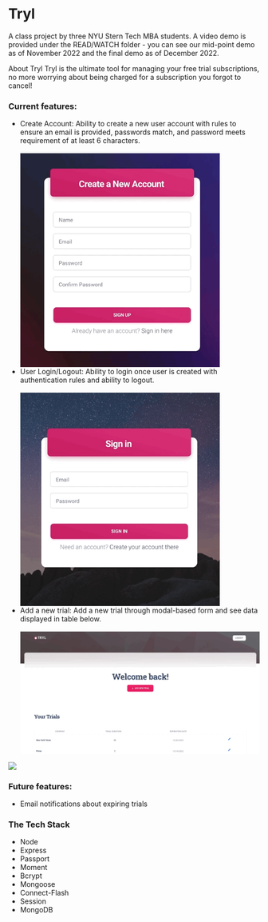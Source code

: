 # Tryl
A class project by three NYU Stern Tech MBA students. A video demo is provided under the READ/WATCH folder - you can see our mid-point demo as of November 2022 and the final demo as of December 2022.

About Tryl
Tryl is the ultimate tool for managing your free trial subscriptions, no more worrying about being charged for a subscription you forgot to cancel! 

<h3>Current features:</h3>
<ul>
<li> Create Account: Ability to create a new user account with rules to ensure an email is provided, passwords match, and password meets requirement of at least 6 characters.</li><br />
 <img src="Demos/usercreation_demo.gif" width="400" align="center">
<li> User Login/Logout: Ability to login once user is created with authentication rules and ability to logout.</li><br />
  <img src="Demos/login_demo.gif" width="400" align="center">
<li> Add a new trial: Add a new trial through modal-based form and see data displayed in table below.</li><br />
 <img src="Demos/newtrial_demo.gif" width="600" align="center">
</ul>

<img src="Demos/login_submit_logout.gif" wdith="600" align="center">

<h3>Future features:</h3>
<ul>
  <li>Email notifications about expiring trials</li>
</ul>

<h3>The Tech Stack</h3>
<ul>
  <li> Node</li>
  <li> Express</li> 
  <li> Passport</li>
  <li> Moment</li>
  <li> Bcrypt</li>
  <li> Mongoose</li>
  <li>Connect-Flash</li>
  <li>Session</li>
  <li>MongoDB</li>
</ul>
